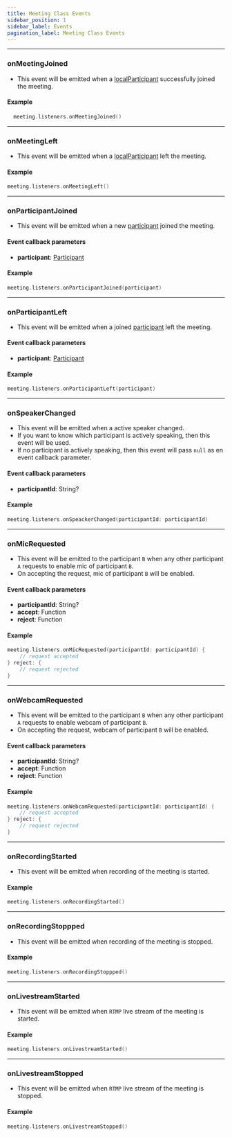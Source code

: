 ```yaml
---
title: Meeting Class Events
sidebar_position: 1
sidebar_label: Events
pagination_label: Meeting Class Events
---
```


<div class="sdk-api-ref-only-h4">

---

### onMeetingJoined

- This event will be emitted when a [localParticipant](./) successfully joined the meeting.

#### Example

```swift
  meeting.listeners.onMeetingJoined()
```

---

### onMeetingLeft

- This event will be emitted when a [localParticipant](./) left the meeting.

#### Example

```swift
meeting.listeners.onMeetingLeft()
```

---

### onParticipantJoined

- This event will be emitted when a new [participant](./) joined the meeting.

#### Event callback parameters

- **participant**: [Participant](./)

#### Example

```swift
meeting.listeners.onParticipantJoined(participant)
```

---

### onParticipantLeft

- This event will be emitted when a joined [participant](./) left the meeting.

#### Event callback parameters

- **participant**: [Participant](./)

#### Example

```swift
meeting.listeners.onParticipantLeft(participant)
```
---

### onSpeakerChanged

- This event will be emitted when a active speaker changed.
- If you want to know which participant is actively speaking, then this event will be used.
- If no participant is actively speaking, then this event will pass `null` as en event callback parameter.

#### Event callback parameters

- **participantId**: String?

#### Example

```swift
meeting.listeners.onSpeackerChanged(participantId: participantId)
```

---

### onMicRequested

- This event will be emitted to the participant `B` when any other participant `A` requests to enable mic of participant `B`.
- On accepting the request, mic of participant `B` will be enabled.

#### Event callback parameters

- **participantId**: String?
- **accept**: Function
- **reject**: Function

#### Example

```swift
meeting.listeners.onMicRequested(participantId: participantId) {
    // request accepted 
} reject: {
    // request rejected
}
```

---

### onWebcamRequested

- This event will be emitted to the participant `B` when any other participant `A` requests to enable webcam of participant `B`.
- On accepting the request, webcam of participant `B` will be enabled.

#### Event callback parameters

- **participantId**: String?
- **accept**: Function
- **reject**: Function

#### Example

```swift
meeting.listeners.onWebcamRequested(participantId: participantId) {
    // request accepted 
} reject: {
    // request rejected
}
```

---

### onRecordingStarted

- This event will be emitted when recording of the meeting is started.

#### Example

```swift
meeting.listeners.onRecordingStarted()
```

---

### onRecordingStoppped

- This event will be emitted when recording of the meeting is stopped.

#### Example

```swift
meeting.listeners.onRecordingStoppped()
```

---

### onLivestreamStarted

- This event will be emitted when `RTMP` live stream of the meeting is started.

#### Example

```swift
meeting.listeners.onLivestreamStarted()
```

---

### onLivestreamStopped

- This event will be emitted when `RTMP` live stream of the meeting is stopped.

#### Example

```swift
meeting.listeners.onLivestreamStopped()
```

</div>
